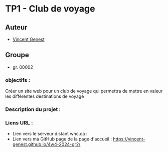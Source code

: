 # TP1 - Club de voyage

## Auteur

-   [Vincent Genest](https://github.com/vincent-genest)

## Groupe

-   gr. 00002

### objectifs :

Créer un site web pour un club de voyage qui permettra de mettre en valeur les différentes destinations de voyage

### Description du projet :

### Liens URL :

-   Lien vers le serveur distant whc.ca :
-   Lien vers ma GitHub page de la page d'accueil : https://vincent-genest.github.io/4w4-2024-gr2/

<!-- ## Création d'un site WP.

### Créer une nouvelle branche « labo4 »

### Création du menu principal

-   Ajouter un menu permettant d'accéder
    -   à vos cinq cours préférés
    -   à chacune des sections de la page
-   Le menu doit être formatter en utilisant
    composant/\_menu.scss
    Le menu doit être adaptatif et être amovible en version mobile.

### Création d'un header.php

-   Créer le template header.php qui contiendra la structure d'entête de la page qui sera reproduite dans chacun des modules du thème

### Création d'un « template-part » (gabarit)

-   Créer un template-part qui permettra d'afficher les vagues. -->
